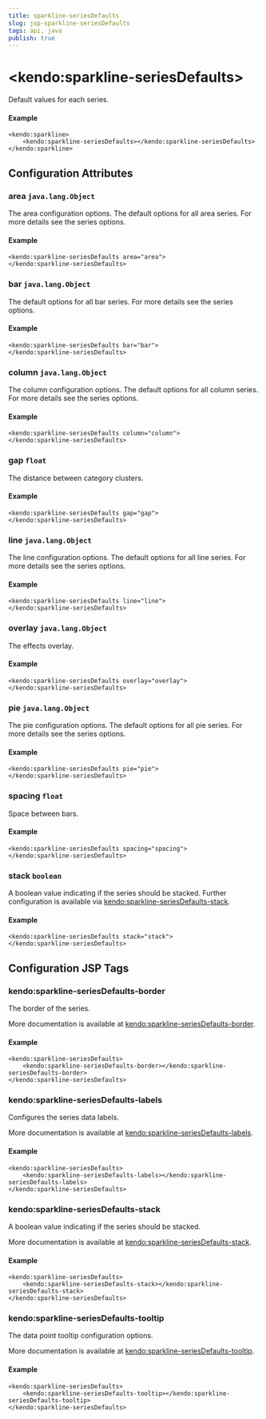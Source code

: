 ```yaml
---
title: sparkline-seriesDefaults
slug: jsp-sparkline-seriesDefaults
tags: api, java
publish: true
---
```


# \<kendo:sparkline-seriesDefaults\>

Default values for each series.

#### Example
    <kendo:sparkline>
        <kendo:sparkline-seriesDefaults></kendo:sparkline-seriesDefaults>
    </kendo:sparkline>

## Configuration Attributes

### area `java.lang.Object`

The area configuration options.
The default options for all area series. For more details see the series options.

#### Example
    <kendo:sparkline-seriesDefaults area="area">
    </kendo:sparkline-seriesDefaults>

### bar `java.lang.Object`

The default options for all bar series. For more details see the series options.

#### Example
    <kendo:sparkline-seriesDefaults bar="bar">
    </kendo:sparkline-seriesDefaults>

### column `java.lang.Object`

The column configuration options.
The default options for all column series. For more details see the series options.

#### Example
    <kendo:sparkline-seriesDefaults column="column">
    </kendo:sparkline-seriesDefaults>

### gap `float`

The distance between category clusters.

#### Example
    <kendo:sparkline-seriesDefaults gap="gap">
    </kendo:sparkline-seriesDefaults>

### line `java.lang.Object`

The line configuration options.
The default options for all line series. For more details see the series options.

#### Example
    <kendo:sparkline-seriesDefaults line="line">
    </kendo:sparkline-seriesDefaults>

### overlay `java.lang.Object`

The effects overlay.

#### Example
    <kendo:sparkline-seriesDefaults overlay="overlay">
    </kendo:sparkline-seriesDefaults>

### pie `java.lang.Object`

The pie configuration options.
The default options for all pie series. For more details see the series options.

#### Example
    <kendo:sparkline-seriesDefaults pie="pie">
    </kendo:sparkline-seriesDefaults>

### spacing `float`

Space between bars.

#### Example
    <kendo:sparkline-seriesDefaults spacing="spacing">
    </kendo:sparkline-seriesDefaults>

### stack `boolean`

A boolean value indicating if the series should be stacked. Further configuration is available via [kendo:sparkline-seriesDefaults-stack](#kendo-sparkline-seriesDefaults-stack). 

#### Example
    <kendo:sparkline-seriesDefaults stack="stack">
    </kendo:sparkline-seriesDefaults>


##  Configuration JSP Tags

### kendo:sparkline-seriesDefaults-border

The border of the series.

More documentation is available at [kendo:sparkline-seriesDefaults-border](/kendo-ui/api/wrappers/jsp/sparkline/seriesdefaults-border).

#### Example

    <kendo:sparkline-seriesDefaults>
        <kendo:sparkline-seriesDefaults-border></kendo:sparkline-seriesDefaults-border>
    </kendo:sparkline-seriesDefaults>

### kendo:sparkline-seriesDefaults-labels

Configures the series data labels.

More documentation is available at [kendo:sparkline-seriesDefaults-labels](/kendo-ui/api/wrappers/jsp/sparkline/seriesdefaults-labels).

#### Example

    <kendo:sparkline-seriesDefaults>
        <kendo:sparkline-seriesDefaults-labels></kendo:sparkline-seriesDefaults-labels>
    </kendo:sparkline-seriesDefaults>

### kendo:sparkline-seriesDefaults-stack

A boolean value indicating if the series should be stacked.

More documentation is available at [kendo:sparkline-seriesDefaults-stack](/kendo-ui/api/wrappers/jsp/sparkline/seriesdefaults-stack).

#### Example

    <kendo:sparkline-seriesDefaults>
        <kendo:sparkline-seriesDefaults-stack></kendo:sparkline-seriesDefaults-stack>
    </kendo:sparkline-seriesDefaults>

### kendo:sparkline-seriesDefaults-tooltip

The data point tooltip configuration options.

More documentation is available at [kendo:sparkline-seriesDefaults-tooltip](/kendo-ui/api/wrappers/jsp/sparkline/seriesdefaults-tooltip).

#### Example

    <kendo:sparkline-seriesDefaults>
        <kendo:sparkline-seriesDefaults-tooltip></kendo:sparkline-seriesDefaults-tooltip>
    </kendo:sparkline-seriesDefaults>


